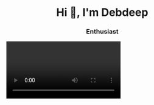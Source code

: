 <h1 align="center">Hi 👋, I'm Debdeep</h1>
<h3 align="center">Enthusiast</h3>
 <video
               
                autoPlay
                
                loop
              >
                <source src="videoplayback (online-video-cutter.com).mp4"  type="video/mp4" />
              </video>

<p align="left"> <img src="https://komarev.com/ghpvc/?username=debdeep5-7-0-2&label=Profile%20views&color=0e75b6&style=flat" alt="debdeep5-7-0-2" /> </p>

<p align="left"> <a href="https://twitter.com/debdeep434" target="blank"><img src="https://img.shields.io/twitter/follow/debdeep434?logo=twitter&style=for-the-badge" alt="debdeep434" /></a> </p>

- 🔭 I’m currently working on **a music website**

- 🌱 I’m currently learning **Web Development,Python,DSA**

- 👯 I’m looking to collaborate on **open source project**

- 🤝 I’m looking for help with **backend development**

- 📝 I regularly write articles on [New York Times](New York Times)

- 💬 Ask me about **Frontend**

- 📫 How to reach me **debmaitra434@gmail.com**

- ⚡ Fun fact **CNCT supremacy: Coding N Conspiracy Theories**

<h3 align="left">Connect with me:</h3>
<p align="left">
<a href="https://twitter.com/debdeep434" target="blank"><img align="center" src="https://raw.githubusercontent.com/rahuldkjain/github-profile-readme-generator/master/src/images/icons/Social/twitter.svg" alt="debdeep434" height="30" width="40" /></a>
<a href="https://linkedin.com/in/https://www.linkedin.com/in/deb-maitra-b66552220/" target="blank"><img align="center" src="https://raw.githubusercontent.com/rahuldkjain/github-profile-readme-generator/master/src/images/icons/Social/linked-in-alt.svg" alt="https://www.linkedin.com/in/deb-maitra-b66552220/" height="30" width="40" /></a>
<a href="https://www.youtube.com/c/https://www.youtube.com/channel/ucscejf858xcoi0ki41wqvuq/featured" target="blank"><img align="center" src="https://raw.githubusercontent.com/rahuldkjain/github-profile-readme-generator/master/src/images/icons/Social/youtube.svg" alt="https://www.youtube.com/channel/ucscejf858xcoi0ki41wqvuq/featured" height="30" width="40" /></a>
</p>

<h3 align="left">Languages and Tools:</h3>
<p align="left"> <a href="https://getbootstrap.com" target="_blank" rel="noreferrer"> <img src="https://raw.githubusercontent.com/devicons/devicon/master/icons/bootstrap/bootstrap-plain-wordmark.svg" alt="bootstrap" width="40" height="40"/> </a> <a href="https://www.cprogramming.com/" target="_blank" rel="noreferrer"> <img src="https://raw.githubusercontent.com/devicons/devicon/master/icons/c/c-original.svg" alt="c" width="40" height="40"/> </a> <a href="https://www.w3schools.com/css/" target="_blank" rel="noreferrer"> <img src="https://raw.githubusercontent.com/devicons/devicon/master/icons/css3/css3-original-wordmark.svg" alt="css3" width="40" height="40"/> </a> <a href="https://www.w3.org/html/" target="_blank" rel="noreferrer"> <img src="https://raw.githubusercontent.com/devicons/devicon/master/icons/html5/html5-original-wordmark.svg" alt="html5" width="40" height="40"/> </a> <a href="https://developer.mozilla.org/en-US/docs/Web/JavaScript" target="_blank" rel="noreferrer"> <img src="https://raw.githubusercontent.com/devicons/devicon/master/icons/javascript/javascript-original.svg" alt="javascript" width="40" height="40"/> </a> <a href="https://www.python.org" target="_blank" rel="noreferrer"> <img src="https://raw.githubusercontent.com/devicons/devicon/master/icons/python/python-original.svg" alt="python" width="40" height="40"/> </a> </p>

<p><img align="center" src="https://github-readme-stats.vercel.app/api/top-langs?username=debdeep5-7-0-2&show_icons=true&locale=en&layout=compact" alt="debdeep5-7-0-2" /></p>

<p><img align="center" src="https://github-readme-streak-stats.herokuapp.com/?user=debdeep5-7-0-2&" alt="debdeep5-7-0-2" /></p>
